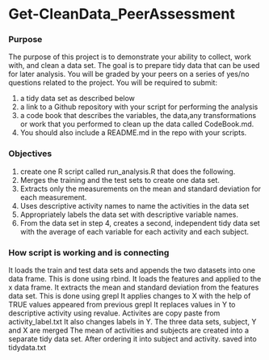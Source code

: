 # Get-CleanData_PeerAssessment


### Purpose

The purpose of this project is to demonstrate your ability to collect, work with, and clean a data set. The goal is to prepare tidy data that can be used for later analysis. You will be graded by your peers on a series of yes/no questions related to the project. You will be required to submit: 
1) a tidy data set as described below 
2) a link to a Github repository with your script for performing the analysis
3) a code book that describes the variables, the data,any transformations or work that you performed to clean up the data called CodeBook.md. 
4) You should also include a README.md in the repo with your scripts.

### Objectives

1) create one R script called run_analysis.R that does the following. 
2) Merges the training and the test sets to create one data set.
3) Extracts only the measurements on the mean and standard deviation for each measurement. 
4) Uses descriptive activity names to name the activities in the data set
5) Appropriately labels the data set with descriptive variable names. 
6) From the data set in step 4, creates a second, independent tidy data set with the average of each variable for each activity and each subject.

### How script is working and is connecting

It loads the train and test data sets and appends the two datasets into one data frame. This is done using rbind.
It loads the features and applied to the x data frame.
It extracts the mean and standard deviation from the features data set. This is done using grepl
It applies changes to X with the help of TRUE values appeared from previous grepl
It replaces values in Y to descriptive activity using revalue. Activites are copy paste from activity_label.txt
It also changes labels in Y.
The three data sets, subject, Y and X are merged
The mean of activities and subjects are created into a separate tidy data set.
After ordering it into subject and activity. saved into tidydata.txt
